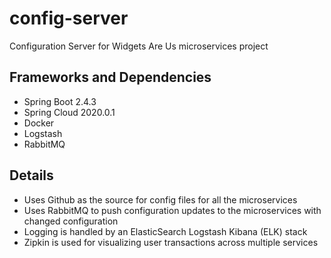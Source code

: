 # config-server
Configuration Server for Widgets Are Us microservices project

## Frameworks and Dependencies
- Spring Boot 2.4.3
- Spring Cloud 2020.0.1
- Docker
- Logstash
- RabbitMQ

## Details

- Uses Github as the source for config files for all the microservices
- Uses RabbitMQ to push configuration updates to the microservices with changed configuration
- Logging is handled by an ElasticSearch Logstash Kibana (ELK) stack
- Zipkin is used for visualizing user transactions across multiple services
